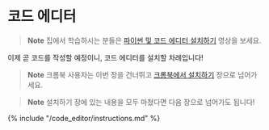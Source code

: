 # 코드 에디터

> **Note** 집에서 학습하시는 분들은 [파이썬 및 코드 에디터 설치하기](https://www.youtube.com/watch?v=pVTaqzKZCdA&amp;t=4m43s) 영상을 보세요.

이제 곧 코드를 작성할 예정이니, 코드 에디터를 설치할 차례입니다!

> **Note** 크롬북 사용자는 이번 장을 건너뛰고 [크롬북에서 설치하기](../chromebook_setup/README.md) 장으로 넘어가세요.

> **Note** 설치하기 장에 있는 내용을 모두 마쳤다면 다음 장으로 넘어가도 됩니다!

{% include "/code_editor/instructions.md" %}
